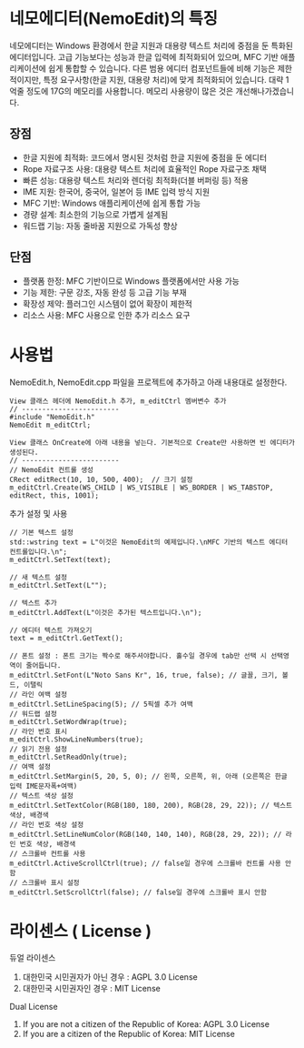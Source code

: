 # 네모에디터(NemoEdit)의 특징
 네모에디터는 Windows 환경에서 한글 지원과 대용량 텍스트 처리에 중점을 둔 특화된 에디터입니다. 고급 기능보다는 성능과 한글 입력에 최적화되어 있으며, MFC 기반 애플리케이션에 쉽게 통합할 수 있습니다. 다른 범용 에디터 컴포넌트들에 비해 기능은 제한적이지만, 특정 요구사항(한글 지원, 대용량 처리)에 맞게 최적화되어 있습니다.
 대략 1억줄 정도에 17G의 메모리를 사용합니다. 메모리 사용량이 많은 것은 개선해나가겠습니다.

## 장점

- 한글 지원에 최적화: 코드에서 명시된 것처럼 한글 지원에 중점을 둔 에디터
- Rope 자료구조 사용: 대용량 텍스트 처리에 효율적인 Rope 자료구조 채택
- 빠른 성능: 대용량 텍스트 처리와 렌더링 최적화(더블 버퍼링 등) 적용
- IME 지원: 한국어, 중국어, 일본어 등 IME 입력 방식 지원
- MFC 기반: Windows 애플리케이션에 쉽게 통합 가능
- 경량 설계: 최소한의 기능으로 가볍게 설계됨
- 워드랩 기능: 자동 줄바꿈 지원으로 가독성 향상

## 단점

- 플랫폼 한정: MFC 기반이므로 Windows 플랫폼에서만 사용 가능
- 기능 제한: 구문 강조, 자동 완성 등 고급 기능 부재
- 확장성 제약: 플러그인 시스템이 없어 확장이 제한적
- 리소스 사용: MFC 사용으로 인한 추가 리소스 요구

# 사용법
NemoEdit.h, NemoEdit.cpp 파일을 프로젝트에 추가하고 아래 내용대로 설정한다.
```
View 클래스 헤더에 NemoEdit.h 추가, m_editCtrl 멤버변수 추가
// ------------------------
#include "NemoEdit.h"
NemoEdit m_editCtrl;

View 클래스 OnCreate에 아래 내용을 넣는다. 기본적으로 Create만 사용하면 빈 에디터가 생성된다.
// ------------------------
// NemoEdit 컨트롤 생성
CRect editRect(10, 10, 500, 400);  // 크기 설정
m_editCtrl.Create(WS_CHILD | WS_VISIBLE | WS_BORDER | WS_TABSTOP, editRect, this, 1001);
```

추가 설정 및 사용
```
// 기본 텍스트 설정
std::wstring text = L"이것은 NemoEdit의 예제입니다.\nMFC 기반의 텍스트 에디터 컨트롤입니다.\n";
m_editCtrl.SetText(text);

// 새 텍스트 설정
m_editCtrl.SetText(L"");

// 텍스트 추가
m_editCtrl.AddText(L"이것은 추가된 텍스트입니다.\n");

// 에디터 텍스트 가져오기
text = m_editCtrl.GetText();

// 폰트 설정 : 폰트 크기는 짝수로 해주셔야합니다. 홀수일 경우에 tab만 선택 시 선택영역이 줄어듭니다.
m_editCtrl.SetFont(L"Noto Sans Kr", 16, true, false); // 글꼴, 크기, 볼드, 이탤릭
// 라인 여백 설정
m_editCtrl.SetLineSpacing(5); // 5픽셀 추가 여백
// 워드랩 설정
m_editCtrl.SetWordWrap(true);
// 라인 번호 표시
m_editCtrl.ShowLineNumbers(true);
// 읽기 전용 설정
m_editCtrl.SetReadOnly(true);
// 여백 설정
m_editCtrl.SetMargin(5, 20, 5, 0); // 왼쪽, 오른쪽, 위, 아래 (오른쪽은 한글 입력 IME문자폭+여백)
// 텍스트 색상 설정
m_editCtrl.SetTextColor(RGB(180, 180, 200), RGB(28, 29, 22)); // 텍스트 색상, 배경색
// 라인 번호 색상 설정
m_editCtrl.SetLineNumColor(RGB(140, 140, 140), RGB(28, 29, 22)); // 라인 번호 색상, 배경색
// 스크롤바 컨트롤 사용
m_editCtrl.ActiveScrollCtrl(true); // false일 경우에 스크롤바 컨트롤 사용 안함
// 스크롤바 표시 설정
m_editCtrl.SetScrollCtrl(false); // false일 경우에 스크롤바 표시 안함
```

# 라이센스 ( License )
듀얼 라이센스
1. 대한민국 시민권자가 아닌 경우 : AGPL 3.0 License
2. 대한민국 시민권자인 경우 : MIT License

Dual License
1. If you are not a citizen of the Republic of Korea: AGPL 3.0 License
2. If you are a citizen of the Republic of Korea: MIT License
   


